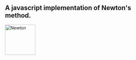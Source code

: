 ## A javascript implementation of Newton's method.
<img src="https://scx2.b-cdn.net/gfx/news/2021/isaac-newton.jpg" alt="Newton" width="100" />
